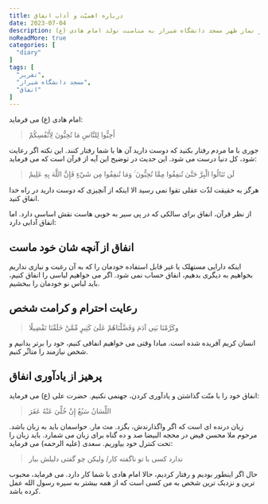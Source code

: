 ```yaml
---
title: درباره اهمیّت و آداب انفاق
date: 2023-07-04
description: تقریر سخنرانی بعد از نماز ظهر مسجد دانشگاه شیراز به مناسبت تولد امام هادی (ع)
noReadMore: true
categories: [
  "diary"
]
tags: [
  "تقریر",
  "مسجد دانشگاه شیراز",
  "انفاق"
]
---
```

امام هادی (ع) می فرماید:

> أَحِبُّوا لِلنَّاسِ مَا تُحِبُّونَ لِأَنْفُسِكُمْ

جوری با ما مردم رفتار بکنید که دوست دارید آن ها با شما رفتار کنند. این نکته اگر رعایت شود، کل دنیا درست می شود. این حدیث در توضیح این آیه از قرآن است که می فرماید:

> لَن تَنَالُوا الْبِرَّ حَتَّىٰ تُنفِقُوا مِمَّا تُحِبُّونَ ۚ وَمَا تُنفِقُوا مِن شَيْءٍ فَإِنَّ اللَّهَ بِهِ عَلِيمٌ

هرگز به حقیقت لذّت عقلی تقوا نمی رسید الا اینکه از آنچیزی که دوست دارید در راه خدا انفاق کنید.

از نظر قرآن، انفاق برای سالکی که در پی سیر به خوبی هاست نقش اساسی دارد. اما انفاق آدابی دارد:

## انفاق از آنچه شان خود ماست

اینکه دارایی مستهلک یا غیر قابل استفاده خودمان را که به آن رغبت و نیازی نداریم بخواهیم به دیگری بدهیم، انفاق حساب نمی شود. اگر می خواهیم لباسی را انفاق کنیم، باید لباس نو خودمان را ببخشیم.

## رعایت احترام  و کرامت شخص

> وكَرَّمْنَا بَنِي آدَمَ وَفَضَّلْنَاهُمْ عَلَىٰ كَثِيرٍ مِّمَّنْ خَلَقْنَا تَفْضِيلًا

انسان کریم آفریده شده است. مبادا وقتی می خواهیم انفاقی کنیم، خود را برتر بدانیم و شخص نیازمند را متاثّر کنیم.

## پرهیز از یادآوری انفاق

انفاق خود را با منّت گذاشتن و یادآوری کردن، جهنمی نکنیم. حضرت علی (ع) می فرماید:

 > اللِّسَانُ سَبُعٌ إِنْ خُلِّيَ عَنْهُ عَقَرَ
 
 زبان درنده اى است كه اگر واگذارندش، بگزد. مث مار. حواسمان باید به زبان باشد. مرحوم ملا محسن فیض در محجه البیضا صد و ده گناه برای زبان می شمارد. باید زبان را تحت کنترل خود بیاوریم. سعدی (علیه الرحمه) می فرماید:
 
 > ندارد کسی با تو ناگفته کار/ ولیکن چو گفتی دلیلش بیار
 
 حال اگر اینطور بودیم و رفتار کردیم، حالا امام هادی با شما کار دارد. می فرماید، محبوب ترین و نزدیک ترین شخص به من کسی است که از همه بیشتر به سیره رسول الله عمل کرده باشد.
 